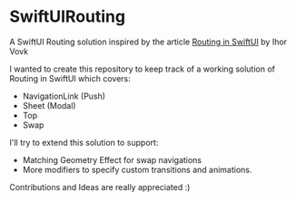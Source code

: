 # SwiftUIRouting

A SwiftUI Routing solution inspired by the article [Routing in SwiftUI](https://betterprogramming.pub/routing-in-swiftui-1dc87b7a47c7) by Ihor Vovk

I wanted to create this repository to keep track of a working solution of Routing in SwiftUI which covers:
- NavigationLink (Push)
- Sheet (Modal)
- Top
- Swap

I'll try to extend this solution to support:
- Matching Geometry Effect for swap navigations
- More modifiers to specify custom transitions and animations.


Contributions and Ideas are really appreciated :)

